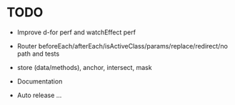 # TODO

- Improve d-for perf and watchEffect perf

- Router beforeEach/afterEach/isActiveClass/params/replace/redirect/no path and tests
- store (data/methods), anchor, intersect, mask

- Documentation
- Auto release ...
